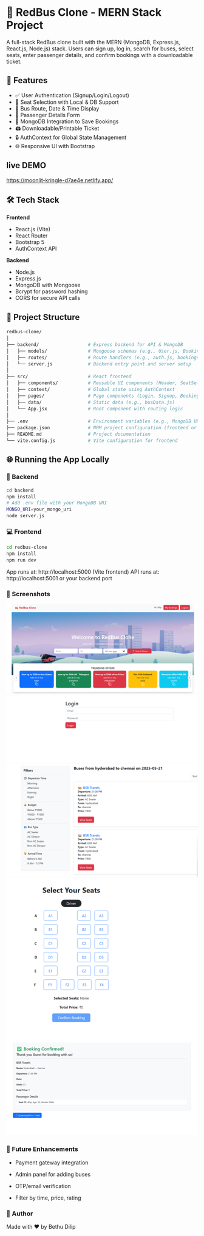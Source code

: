 # 🚌 RedBus Clone - MERN Stack Project

A full-stack RedBus clone built with the MERN (MongoDB, Express.js, React.js, Node.js) stack. Users can sign up, log in, search for buses, select seats, enter passenger details, and confirm bookings with a downloadable ticket.


## 🚀 Features

- ✅ User Authentication (Signup/Login/Logout)
- 🎫 Seat Selection with Local & DB Support
- 📅 Bus Route, Date & Time Display
- 🧑 Passenger Details Form
- 💾 MongoDB Integration to Save Bookings
- 🖨️ Downloadable/Printable Ticket
- 🔒 AuthContext for Global State Management
- 🌐 Responsive UI with Bootstrap
## live DEMO
https://moonlit-kringle-d7ae4e.netlify.app/

## 🛠️ Tech Stack

**Frontend**  
- React.js (Vite)
- React Router
- Bootstrap 5
- AuthContext API

**Backend**  
- Node.js
- Express.js
- MongoDB with Mongoose
- Bcrypt for password hashing
- CORS for secure API calls

## 📁 Project Structure

```bash
redbus-clone/
│
├── backend/                  # Express backend for API & MongoDB
│   ├── models/               # Mongoose schemas (e.g., User.js, Booking.js)
│   ├── routes/               # Route handlers (e.g., auth.js, bookings.js)
│   └── server.js             # Backend entry point and server setup
│
├── src/                      # React frontend
│   ├── components/           # Reusable UI components (Header, SeatSelector, etc.)
│   ├── context/              # Global state using AuthContext
│   ├── pages/                # Page components (Login, Signup, BookingConfirmation)
│   ├── data/                 # Static data (e.g., busData.js)
│   └── App.jsx               # Root component with routing logic
│
├── .env                      # Environment variables (e.g., MongoDB URI)
├── package.json              # NPM project configuration (frontend or full monorepo)
├── README.md                 # Project documentation
└── vite.config.js            # Vite configuration for frontend
```

## 🌐 Running the App Locally

### 🔧 Backend

```bash
cd backend
npm install
# Add .env file with your MongoDB URI
MONGO_URI=your_mongo_uri
node server.js
```
 ### 💻 Frontend
 ```bash
 cd redbus-clone
npm install
npm run dev
```
App runs at: http://localhost:5000 (Vite frontend)
API runs at: http://localhost:5001 or your backend port

### 📸 Screenshots
![alt text](<Screenshot 2025-05-23 150509.png>)
![alt text](<Screenshot 2025-05-23 150520.png>)
![alt text](<Screenshot 2025-05-23 150616.png>)
![alt text](<Screenshot 2025-05-23 150629.png>)
![alt text](image.png)

### 📌 Future Enhancements
- Payment gateway integration

- Admin panel for adding buses

- OTP/email verification

- Filter by time, price, rating

### 🙌 Author
Made with ❤️ by Bethu Dilip

